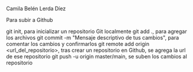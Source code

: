 Camila Belén Lerda Díez

Para subir  a Github

git init, para inicializar un repositorio Git localmente
git add ., para agregar los archivos
git commit -m "Mensaje descriptivo de tus cambios", para comentar los cambios y confirmarlos
git remote add origin <url_del_repositorio>, tras crear un repositorio en Github, se agrega la url de ese repositorio
git push -u origin master/main, se suben los cambios al repositorio 